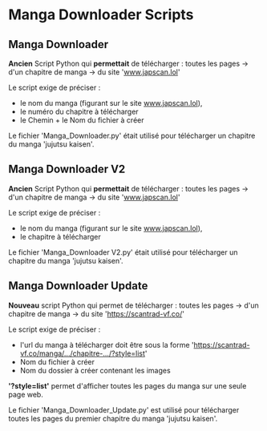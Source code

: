 # Manga Downloader Scripts

## Manga Downloader

**Ancien** Script Python qui **permettait** de télécharger : toutes les pages -> d'un chapitre de manga -> du site 'www.japscan.lol'

Le script exige de préciser :
- le nom du manga (figurant sur le site www.japscan.lol),
- le numéro du chapitre à télécharger
- le Chemin + le Nom du fichier à créer

Le fichier 'Manga_Downloader.py' était utilisé pour télécharger un chapitre du manga 'jujutsu kaisen'.

## Manga Downloader V2

**Ancien** Script Python qui **permettait** de télécharger : toutes les pages -> d'un chapitre de manga -> du site 'www.japscan.lol'

Le script exige de préciser :
- le nom du manga (figurant sur le site www.japscan.lol),
- le chapitre à télécharger

Le fichier 'Manga_Downloader V2.py' était utilisé pour télécharger un chapitre du manga 'jujutsu kaisen'.

## Manga Downloader Update

**Nouveau** script Python qui permet de télécharger : toutes les pages -> d'un chapitre de manga -> du site 'https://scantrad-vf.co/'

Le script exige de préciser :
- l'url du manga à télécharger doit être sous la forme 'https://scantrad-vf.co/manga/.../chapitre-.../?style=list'
- Nom du fichier à créer
- Nom du dossier à créer contenant les images
  
**'?style=list'** permet d'afficher toutes les pages du manga sur une seule page web.

Le fichier 'Manga_Downloader_Update.py' est utilisé pour télécharger toutes les pages du premier chapitre du manga 'jujutsu kaisen'.
